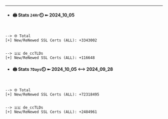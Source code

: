 

---
- #### 🖨️ **Stats** `24Hr`⏲️ ➼ 2024_10_05
```console


--> 🌐 Total
[+] New/ReNewed SSL Certs (ALL): +3343002


--> 🇩🇪 de_ccTLDs
[+] New/ReNewed SSL Certs (ALL): +116648

```

- #### 🖨️ **Stats** `7Days`⏲️ ➼ 2024_10_05 <--> 2024_09_28
```console


--> 🌐 Total
[+] New/ReNewed SSL Certs (ALL): +72318495


--> 🇩🇪 de_ccTLDs
[+] New/ReNewed SSL Certs (ALL): +2484961

```

